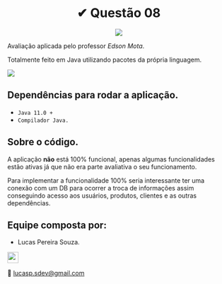 <h1 align="center">✔ Questão 08 </h1>

<p align="center">
  <img src="http://wiki.stat.ucla.edu/distributome/uploads/a/a2/JAVA_animated.gif">
</p>

Avaliação aplicada pelo professor _Edson Mota_.

Totalmente feito em Java utilizando pacotes da própria linguagem.

<img src="https://www.maximizasoftware.com.br/wp-content/uploads/2018/10/venda-recorrente-5.gif">

## Dependências para rodar a aplicação.

- `Java 11.0 +`
- `Compilador Java.`

## Sobre o código.

A aplicação **não** está 100% funcional, apenas algumas funcionalidades estão ativas já que não era parte avaliativa o seu funcionamento.

Para implementar a funcionalidade 100% seria interessante ter uma conexão com um DB para ocorrer a troca de informações assim conseguindo acesso aos usuários, produtos, clientes e as outras dependências.

## Equipe composta por:

* Lucas Pereira Souza.
<a href="https://www.linkedin.com/in/lucas-souza-dev/">
        <img height="25px" src="https://img.shields.io/badge/LinkedIn-0077B5?style=for-the-badge&logo=linkedin&logoColor=white">
</a>

📩 lucasp.sdev@gmail.com